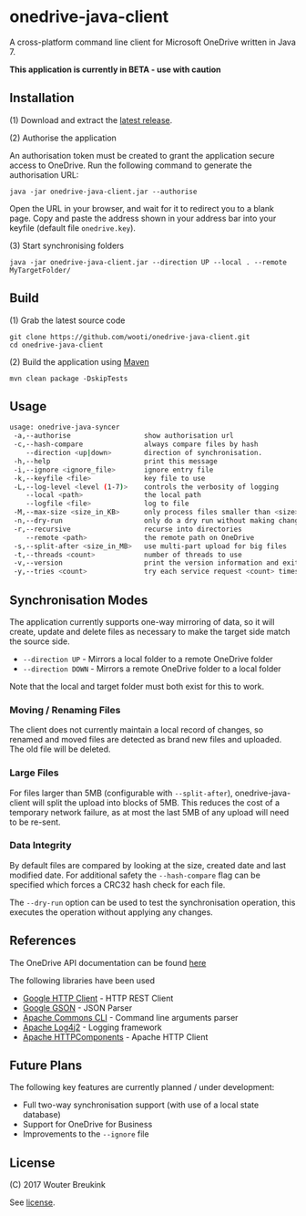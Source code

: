 # onedrive-java-client

A cross-platform command line client for Microsoft OneDrive written in Java 7.

__This application is currently in BETA - use with caution__

## Installation

(1) Download and extract the [latest release](https://github.com/wooti/onedrive-java-client/releases/download/0.2/onedrive-java-client.zip).

(2) Authorise the application

An authorisation token must be created to grant the application secure access to OneDrive. Run the following command to generate the authorisation URL:
```
java -jar onedrive-java-client.jar --authorise
```
Open the URL in your browser, and wait for it to redirect you to a blank page. Copy and paste the address shown in your address bar into your keyfile (default file ``onedrive.key``).

(3) Start synchronising folders
```
java -jar onedrive-java-client.jar --direction UP --local . --remote MyTargetFolder/
```

## Build

(1) Grab the latest source code
```
git clone https://github.com/wooti/onedrive-java-client.git
cd onedrive-java-client
```

(2) Build the application using [Maven](http://maven.apache.org/)
```
mvn clean package -DskipTests
```

## Usage
```bash
usage: onedrive-java-syncer
 -a,--authorise                  show authorisation url
 -c,--hash-compare               always compare files by hash
    --direction <up|down>        direction of synchronisation.
 -h,--help                       print this message
 -i,--ignore <ignore_file>       ignore entry file
 -k,--keyfile <file>             key file to use
 -L,--log-level <level (1-7)>    controls the verbosity of logging
    --local <path>               the local path
    --logfile <file>             log to file
 -M,--max-size <size_in_KB>      only process files smaller than <size> KB
 -n,--dry-run                    only do a dry run without making changes
 -r,--recursive                  recurse into directories
    --remote <path>              the remote path on OneDrive
 -s,--split-after <size_in_MB>   use multi-part upload for big files
 -t,--threads <count>            number of threads to use
 -v,--version                    print the version information and exit
 -y,--tries <count>              try each service request <count> times
```

## Synchronisation Modes

The application currently supports one-way mirroring of data, so it will create, update and delete files as necessary to make the target side match the source side.
* ``--direction UP`` - Mirrors a local folder to a remote OneDrive folder
* ``--direction DOWN`` - Mirrors a remote OneDrive folder to a local folder

Note that the local and target folder must both exist for this to work.

### Moving / Renaming Files

The client does not currently maintain a local record of changes, so renamed and moved files are detected as brand new files and uploaded. The old file will be deleted.

### Large Files

For files larger than 5MB (configurable with ``--split-after``), onedrive-java-client will split the upload into blocks of 5MB. This reduces the cost of a temporary network failure, as at most the last 5MB of any upload will need to be re-sent.

### Data Integrity

By default files are compared by looking at the size, created date and last modified date. For additional safety the ``--hash-compare`` flag can be specified which forces a CRC32 hash check for each file.

The ``--dry-run`` option can be used to test the synchronisation operation, this executes the operation without applying any changes.

## References

The OneDrive API documentation can be found [here](https://dev.onedrive.com/README.htm)

The following libraries have been used
* [Google HTTP Client](https://developers.google.com/api-client-library/java/google-http-java-client/) - HTTP REST Client
* [Google GSON](https://sites.google.com/site/gson/gson-user-guide) - JSON Parser
* [Apache Commons CLI](https://commons.apache.org/proper/commons-cli/) - Command line arguments parser
* [Apache Log4j2](http://logging.apache.org/log4j/2.x/) - Logging framework
* [Apache HTTPComponents](http://hc.apache.org/httpcomponents-client-ga/) - Apache HTTP Client

## Future Plans

The following key features are currently planned / under development:
* Full two-way synchronisation support (with use of a local state database)
* Support for OneDrive for Business
* Improvements to the ``--ignore`` file

## License

(C) 2017 Wouter Breukink

See [license](LICENSE.md).